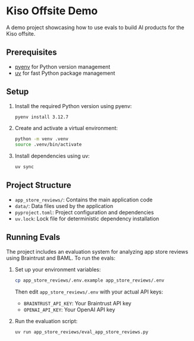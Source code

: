 # Kiso Offsite Demo

A demo project showcasing how to use evals to build AI products for the Kiso offsite.

## Prerequisites

- [pyenv](https://github.com/pyenv/pyenv) for Python version management
- [uv](https://github.com/astral-sh/uv) for fast Python package management

## Setup

1. Install the required Python version using pyenv:
   ```bash
   pyenv install 3.12.7
   ```

2. Create and activate a virtual environment:
   ```bash
   python -m venv .venv
   source .venv/bin/activate
   ```

3. Install dependencies using uv:
   ```bash
   uv sync
   ```

## Project Structure

- `app_store_reviews/`: Contains the main application code
- `data/`: Data files used by the application
- `pyproject.toml`: Project configuration and dependencies
- `uv.lock`: Lock file for deterministic dependency installation

## Running Evals

The project includes an evaluation system for analyzing app store reviews using Braintrust and BAML. To run the evals:

1. Set up your environment variables:
   ```bash
   cp app_store_reviews/.env.example app_store_reviews/.env
   ```
   Then edit `app_store_reviews/.env` with your actual API keys:
   - `BRAINTRUST_API_KEY`: Your Braintrust API key
   - `OPENAI_API_KEY`: Your OpenAI API key

2. Run the evaluation script:
   ```bash
   uv run app_store_reviews/eval_app_store_reviews.py
   ```
